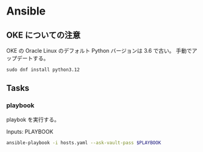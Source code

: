 # Ansible

## OKE についての注意

OKE の Oracle Linux のデフォルト Python バージョンは 3.6 で古い。
手動でアップデートする。

```shell
sudo dnf install python3.12
```

## Tasks

### playbook

playbok を実行する。

Inputs: PLAYBOOK

```bash
ansible-playbook -i hosts.yaml --ask-vault-pass $PLAYBOOK
```
